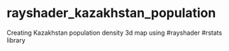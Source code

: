 # rayshader_kazakhstan_population
Creating Kazakhstan population density 3d map using #rayshader #rstats library

